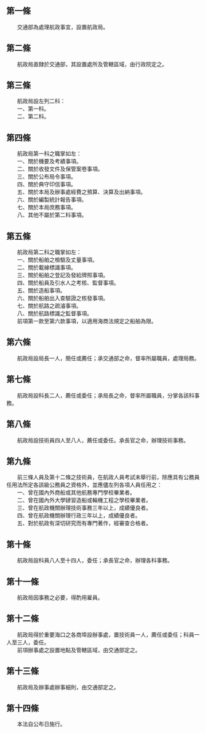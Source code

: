 第一條 
-------
　　交通部為處理航政事宜，設置航政局。  


第二條 
-------
　　航政局直隸於交通部，其設置處所及管轄區域，由行政院定之。  


第三條 
-------
　　航政局設左列二科：  
　　一、第一科。  
　　二、第二科。  


第四條 
-------
　　航政局第一科之職掌如左：  
　　一、關於機要及考績事項。  
　　二、關於收發文件及保管案卷事項。  
　　三、關於公布局令事項。  
　　四、關於典守印信事項。  
　　五、關於本局及辦事處經費之預算、決算及出納事項。  
　　六、關於編製統計報告事項。  
　　七、關於本局庶務事項。  
　　八、其他不屬於第二科事項。  


第五條 
-------
　　航政局第二科之職掌如左：  
　　一、關於船舶之檢驗及丈量事項。  
　　二、關於載線標識事項。  
　　三、關於船舶之登記及發給牌照事項。  
　　四、關於船員及引水人之考核、監督事項。  
　　五、關於造船事項。  
　　六、關於船舶出入查驗證之核發事項。  
　　七、關於航路之疏濬事項。  
　　八、關於航路標識之監督事項。  
　　前項第一款至第六款事項，以適用海商法規定之船舶為限。  


第六條 
-------
　　航政局設局長一人，簡任或薦任；承交通部之命，督率所屬職員，處理局務。  


第七條 
-------
　　航政局設科長二人，薦任或委任；承局長之命，督率所屬職員，分掌各該科事務。  


第八條 
-------
　　航政局設技術員四人至八人，薦任或委任。承長官之命，辦理技術事務。  


第九條 
-------
　　前三條人員及第十二條之技術員，在航政人員考試未舉行前，除應具有公務員任用法所定各該級公務員之資格外，並應儘左列各項人員任用之：  
　　一、曾在國內外商船或其他航務專門學校畢業者。  
　　二、曾在國內外大學肄習造船或輪機工程之學校畢業者。  
　　三、曾在航政機關辦理技術事務三年以上，成績優良者。  
　　四、曾在航政機關辦理行政三年以上，成績優良者。  
　　五、對於航政有深切研究而有專門著作，經審查合格者。  


第十條 
-------
　　航政局設科員八人至十四人，委任；承長官之命，辦理各科事務。  


第十一條 
---------
　　航政局因事務之必要，得酌用雇員。  


第十二條 
---------
　　航政局得於重要海口之各商埠設辦事處，置技術員一人，薦任或委任；科員一人至三人，委任。  
　　前項辦事處之設置地點及管轄區域，由交通部定之。  


第十三條 
---------
　　航政局及辦事處辦事細則，由交通部定之。  


第十四條 
---------
　　本法自公布日施行。